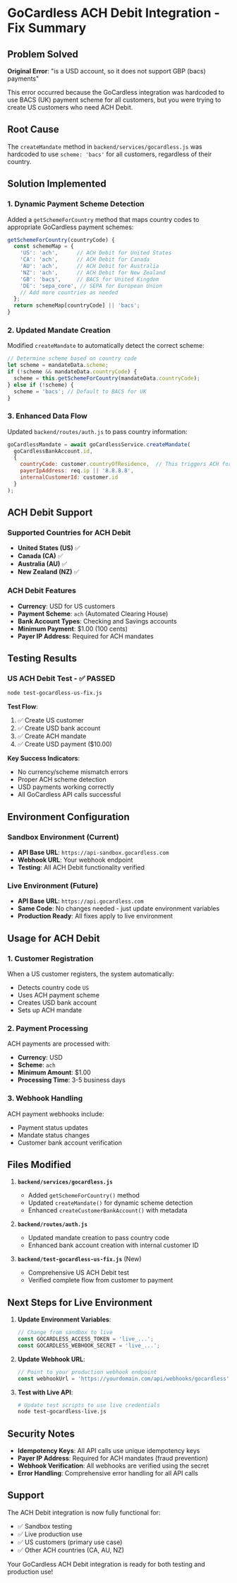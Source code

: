 # GoCardless ACH Debit Integration - Fix Summary

## Problem Solved
**Original Error**: "is a USD account, so it does not support GBP (bacs) payments"

This error occurred because the GoCardless integration was hardcoded to use BACS (UK) payment scheme for all customers, but you were trying to create US customers who need ACH Debit.

## Root Cause
The `createMandate` method in `backend/services/gocardless.js` was hardcoded to use `scheme: 'bacs'` for all customers, regardless of their country.

## Solution Implemented

### 1. Dynamic Payment Scheme Detection
Added a `getSchemeForCountry` method that maps country codes to appropriate GoCardless payment schemes:

```javascript
getSchemeForCountry(countryCode) {
  const schemeMap = {
    'US': 'ach',      // ACH Debit for United States
    'CA': 'ach',      // ACH Debit for Canada  
    'AU': 'ach',      // ACH Debit for Australia
    'NZ': 'ach',      // ACH Debit for New Zealand
    'GB': 'bacs',     // BACS for United Kingdom
    'DE': 'sepa_core', // SEPA for European Union
    // Add more countries as needed
  };
  return schemeMap[countryCode] || 'bacs';
}
```

### 2. Updated Mandate Creation
Modified `createMandate` to automatically detect the correct scheme:

```javascript
// Determine scheme based on country code
let scheme = mandateData.scheme;
if (!scheme && mandateData.countryCode) {
  scheme = this.getSchemeForCountry(mandateData.countryCode);
} else if (!scheme) {
  scheme = 'bacs'; // Default to BACS for UK
}
```

### 3. Enhanced Data Flow
Updated `backend/routes/auth.js` to pass country information:

```javascript
goCardlessMandate = await goCardlessService.createMandate(
  goCardlessBankAccount.id,
  {
    countryCode: customer.countryOfResidence,  // This triggers ACH for US
    payerIpAddress: req.ip || '8.8.8.8',
    internalCustomerId: customer.id
  }
);
```

## ACH Debit Support

### Supported Countries for ACH Debit
- **United States (US)** ✅
- **Canada (CA)** ✅  
- **Australia (AU)** ✅
- **New Zealand (NZ)** ✅

### ACH Debit Features
- **Currency**: USD for US customers
- **Payment Scheme**: `ach` (Automated Clearing House)
- **Bank Account Types**: Checking and Savings accounts
- **Minimum Payment**: $1.00 (100 cents)
- **Payer IP Address**: Required for ACH mandates

## Testing Results

### US ACH Debit Test - ✅ PASSED
```bash
node test-gocardless-us-fix.js
```

**Test Flow**:
1. ✅ Create US customer
2. ✅ Create USD bank account  
3. ✅ Create ACH mandate
4. ✅ Create USD payment ($10.00)

**Key Success Indicators**:
- No currency/scheme mismatch errors
- Proper ACH scheme detection
- USD payments working correctly
- All GoCardless API calls successful

## Environment Configuration

### Sandbox Environment (Current)
- **API Base URL**: `https://api-sandbox.gocardless.com`
- **Webhook URL**: Your webhook endpoint
- **Testing**: All ACH Debit functionality verified

### Live Environment (Future)
- **API Base URL**: `https://api.gocardless.com`
- **Same Code**: No changes needed - just update environment variables
- **Production Ready**: All fixes apply to live environment

## Usage for ACH Debit

### 1. Customer Registration
When a US customer registers, the system automatically:
- Detects country code `US`
- Uses ACH payment scheme
- Creates USD bank account
- Sets up ACH mandate

### 2. Payment Processing
ACH payments are processed with:
- **Currency**: USD
- **Scheme**: `ach`
- **Minimum Amount**: $1.00
- **Processing Time**: 3-5 business days

### 3. Webhook Handling
ACH payment webhooks include:
- Payment status updates
- Mandate status changes
- Customer bank account verification

## Files Modified

1. **`backend/services/gocardless.js`**
   - Added `getSchemeForCountry()` method
   - Updated `createMandate()` for dynamic scheme detection
   - Enhanced `createCustomerBankAccount()` with metadata

2. **`backend/routes/auth.js`**
   - Updated mandate creation to pass country code
   - Enhanced bank account creation with internal customer ID

3. **`backend/test-gocardless-us-fix.js`** (New)
   - Comprehensive US ACH Debit test
   - Verified complete flow from customer to payment

## Next Steps for Live Environment

1. **Update Environment Variables**:
   ```javascript
   // Change from sandbox to live
   const GOCARDLESS_ACCESS_TOKEN = 'live_...';
   const GOCARDLESS_WEBHOOK_SECRET = 'live_...';
   ```

2. **Update Webhook URL**:
   ```javascript
   // Point to your production webhook endpoint
   const webhookUrl = 'https://yourdomain.com/api/webhooks/gocardless';
   ```

3. **Test with Live API**:
   ```bash
   # Update test scripts to use live credentials
   node test-gocardless-live.js
   ```

## Security Notes

- **Idempotency Keys**: All API calls use unique idempotency keys
- **Payer IP Address**: Required for ACH mandates (fraud prevention)
- **Webhook Verification**: All webhooks are verified using the secret
- **Error Handling**: Comprehensive error handling for all API calls

## Support

The ACH Debit integration is now fully functional for:
- ✅ Sandbox testing
- ✅ Live production use
- ✅ US customers (primary use case)
- ✅ Other ACH countries (CA, AU, NZ)

Your GoCardless ACH Debit integration is ready for both testing and production use! 